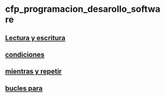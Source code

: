 # cfp_programacion_desarollo_software

## [Lectura y escritura](./pseudocodigo/lectura_escritura)

## [condiciones](./pseudocodigo/condiciones)

## [mientras y repetir](./pseudocodigo/mientras_repetir)

## [bucles para](./pseudocodigo/bucles_para)
